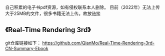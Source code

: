 自己积累的电子书pdf资源，如有侵权联系本人删除。
目前（2022年）无法上传大于25MB的文件，很多书籍无法上传。故放链接

## 《Real-Time Rendering 3rd》
git仓库链接如下：
https://github.com/QianMo/Real-Time-Rendering-3rd-CN-Summary-Ebook

